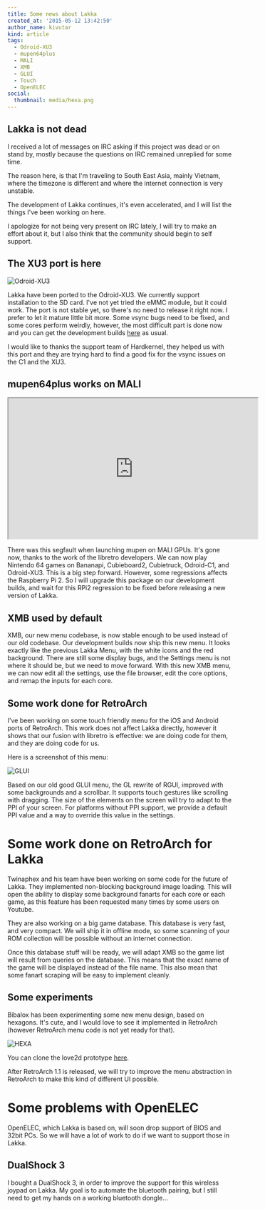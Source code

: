 ```yaml
---
title: Some news about Lakka
created_at: '2015-05-12 13:42:50'
author_name: kivutar
kind: article
tags:
  - Odroid-XU3
  - mupen64plus
  - MALI
  - XMB
  - GLUI
  - Touch
  - OpenELEC
social:
  thumbnail: media/hexa.png
---
```


## Lakka is not dead

I received a lot of messages on IRC asking if this project was dead or on stand by, mostly because the questions on IRC remained unreplied for some time.

The reason here, is that I'm traveling to South East Asia, mainly Vietnam, where the timezone is different and where the internet connection is very unstable.

The development of Lakka continues, it's even accelerated, and I will list the things I've been working on here.

I apologize for not being very present on IRC lately, I will try to make an effort about it, but I also think that the community should begin to self support.

## The XU3 port is here

![Odroid-XU3](media/odroid-xu3.jpg)

Lakka have been ported to the Odroid-XU3. We currently support installation to the SD card. I've not yet tried the eMMC module, but it could work. The port is not stable yet, so there's no need to release it right now. I prefer to let it mature little bit more. Some vsync bugs need to be fixed, and some cores perform weirdly, however, the most difficult part is done now and you can get the development builds [here](http://sources.lakka.tv/nightly/OdroidXU3.arm/) as usual.

I would like to thanks the support team of Hardkernel, they helped us with this port and they are trying hard to find a good fix for the vsync issues on the C1 and the XU3.

## mupen64plus works on MALI

<iframe width="560" height="315" src="https://www.youtube.com/embed/f9zfYee9f6g" allowfullscreen></iframe>

There was this segfault when launching mupen on MALI GPUs. It's gone now, thanks to the work of the libretro developers. We can now play Nintendo 64 games on Bananapi, Cubieboard2, Cubietruck, Odroid-C1, and Odroid-XU3. This is a big step forward. However, some regressions affects the Raspberry Pi 2. So I will upgrade this package on our development builds, and wait for this RPi2 regression to be fixed before releasing a new version of Lakka.

## XMB used by default

XMB, our new menu codebase, is now stable enough to be used instead of our old codebase. Our development builds now ship this new menu. It looks exactly like the previous Lakka Menu, with the white icons and the red background. There are still some display bugs, and the Settings menu is not where it should be, but we need to move forward. With this new XMB menu, we can now edit all the settings, use the file browser, edit the core options, and remap the inputs for each core.

## Some work done for RetroArch

I've been working on some touch friendly menu for the iOS and Android ports of RetroArch. This work does not affect Lakka directly, however it shows that our fusion with libretro is effective: we are doing code for them, and they are doing code for us.

Here is a screenshot of this menu:

![GLUI](media/glui.png)

Based on our old good GLUI menu, the GL rewrite of RGUI, improved with some backgrounds and a scrollbar. It supports touch gestures like scrolling with dragging. The size of the elements on the screen will try to adapt to the PPI of your screen. For platforms without PPI support, we provide a default PPI value and a way to override this value in the settings.

# Some work done on RetroArch for Lakka

Twinaphex and his team have been working on some code for the future of Lakka. They implemented non-blocking background image loading. This will open the ability to display some background fanarts for each core or each game, as this feature has been requested many times by some users on Youtube.

They are also working on a big game database. This database is very fast, and very compact. We will ship it in offline mode, so some scanning of your ROM collection will be possible without an internet connection.

Once this database stuff will be ready, we will adapt XMB so the game list will result from queries on the database. This means that the exact name of the game will be displayed instead of the file name. This also mean that some fanart scraping will be easy to implement cleanly.

## Some experiments

Bibalox has been experimenting some new menu design, based on hexagons. It's cute, and I would love to see it implemented in RetroArch (however RetroArch menu code is not yet ready for that).

![HEXA](media/hexa.png)

You can clone the love2d prototype [here](https://github.com/lakkatv/lakka-menu-hexa).

After RetroArch 1.1 is released, we will try to improve the menu abstraction in RetroArch to make this kind of different UI possible.

# Some problems with OpenELEC

OpenELEC, which Lakka is based on, will soon drop support of BIOS and 32bit PCs. So we will have a lot of work to do if we want to support those in Lakka.

## DualShock 3

I bought a DualShock 3, in order to improve the support for this wireless joypad on Lakka. My goal is to automate the bluetooth pairing, but I still need to get my hands on a working bluetooth dongle…
